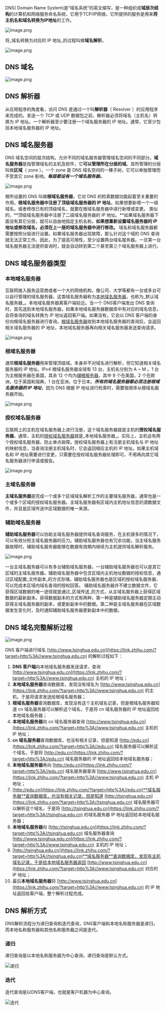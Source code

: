 DNS( Domain Name System)是“域名系统”的英文缩写，是一种组织成**域层次结构**的计算机和网络服务命名系统，它用于TCP/IP网络，它所提供的服务是用来**将主机名和域名转换为IP地址**的工作。

![image.png](/computer/network/dns/dns-1.png)

将_域名转换为对应的 IP 地址_的过程叫做**域名解析**。

![image.png](/computer/network/dns/dns-2.png)

## DNS 域名

![image.png](/computer/network/dns/dns-3.png)

## DNS 解析器
从应用程序的角度看，访问 DNS 是通过一个叫**解析器**（ Resolver ）的应用程序来完成的。发送一个 TCP 或 UDP 数据包之前，解析器必须将域名（主机名）转换为 IP 地址。一个解析器至少要注册一个域名服务器的 IP 地址。通常，它至少包括本地域名服务器的 IP 地址。
## DNS 域名服务器
DNS 域名空间的层次结构，允许不同的域名服务器管理域名空间的不同部分。**域名服务器**是指管理域名的主机及软件，它**可以管理所在分层的域**。其所管理的分层叫做**区域**（ zone ）。一个 zone 是 DNS 域名空间的一棵子树，它可以单独管理而不受其它 zone 影响。**_每层都设有一个域名服务器。_**

![image.png](/computer/network/dns/dns-4.png)

根所设置的 DNS 叫做**根域名服务器**，它对 DNS 的检索数据功能起着至关重要的作用。**根域名服务器中注册了顶级域名服务器的 IP 地址**。如果想要新增一个一级域名，或者修改已有的顶级域名，就要在根域名服务器中进行新增或变更。
类似的，**顶级域名服务器中注册了二级域名服务器的 IP 地址。**如果域名服务器下面没有其它分层，就可以自由地指定主机名称。**如果想重新设置域名服务器的 IP 地址或修改域名，必须在上一层的域名服务器中进行修改。**
域名和域名服务器都需要按照分层进行设置。如果域名服务器出现故障，那么针对这个域的 DNS 查询就无法正常工作。因此，为了提高可用性，至少设置两台域名服务器。一旦第一台域名服务器无法提供查询时，就会自动转到第二个甚至第三个域名服务器上进行。
## DNS 域名服务器类型
### 本地域名服务器
互联网接入服务运营商或者一个大的网络机构，像公司、大学等都有一台或多台可以自行管理的域名服务器，这类域名服务器称为[本地域名服务器](https://www.zhihu.com/search?q=%E6%9C%AC%E5%9C%B0%E5%9F%9F%E5%90%8D%E6%9C%8D%E5%8A%A1%E5%99%A8&search_source=Entity&hybrid_search_source=Entity&hybrid_search_extra=%7B%22sourceType%22%3A%22answer%22%2C%22sourceId%22%3A2051992590%7D)，也称为_默认域名服务器_。本地域名服务器离客户端较近。当一个 DNS客户端发出 DNS 查询时，首先送到本地域名服务器。如果本地域名服务器数据库中有对应的域名信息，会将查询的域名转换为 IP 地址返回客户端。如果没有，它会以 DNS 客户端的身份向根域名服务器进行查询。[根域名服务器](https://www.zhihu.com/search?q=%E6%A0%B9%E5%9F%9F%E5%90%8D%E6%9C%8D%E5%8A%A1%E5%99%A8&search_source=Entity&hybrid_search_source=Entity&hybrid_search_extra=%7B%22sourceType%22%3A%22answer%22%2C%22sourceId%22%3A2051992590%7D)收到本地域名服务器的查询后，会返回相关域名服务器的 IP 地址，本地域名服务器再向相关域名服务器发送查询请求。

![image.png](/computer/network/dns/dns-5.png)

### 根域名服务器
通常**根域名服务器**用来管理顶级域，本身并不对域名进行解析，但它知道相关域名服务器的 IP 地址。IPv4 根域名服务器全球有 13 台，主机名分别为 A ~ M 。1 台为主根服务器在美国，其余 12 个均为[辅根服务器](https://www.zhihu.com/search?q=%E8%BE%85%E6%A0%B9%E6%9C%8D%E5%8A%A1%E5%99%A8&search_source=Entity&hybrid_search_source=Entity&hybrid_search_extra=%7B%22sourceType%22%3A%22answer%22%2C%22sourceId%22%3A2051992590%7D)，其中 9 个在美国，2 个在欧洲，位于英国和瑞典，1 台在亚洲，位于日本。**_所有的域名服务器都必须注册根域名服务器的 IP 地址_**，因为 DNS 根据 IP 地址进行检索时，需要按顺序从根域名服务器开始。

![image.png](/computer/network/dns/dns-6.png)

### 授权域名服务器
互联网上的主机在域名服务器上进行注册，这个域名服务器就是主机的**授权域名服务器**。通常，主机的[授权域名服务器](https://www.zhihu.com/search?q=%E6%8E%88%E6%9D%83%E5%9F%9F%E5%90%8D%E6%9C%8D%E5%8A%A1%E5%99%A8&search_source=Entity&hybrid_search_source=Entity&hybrid_search_extra=%7B%22sourceType%22%3A%22answer%22%2C%22sourceId%22%3A2051992590%7D)就是_本地域名服务器_。实际上，主机会有两个授权域名服务器，防止单点故障。授权域名服务器上有注册主机域名与 IP 地址的映射信息，当查询注册主机域名时，它会返回相应主机的 IP 地址。如果主机域名和 IP 地址需要进行变更，只需要在授权域名服务器处理即可，不用再向其它域名服务器进行申请或报告。

![image.png](/computer/network/dns/dns-7.png)

### 主域名服务器
**主域名服务器**是完成一个或多个区域域名解析工作的主要域名服务器，通常也是一个或多个区域的授权域名服务器。主域名服务器有区域内主机地址信息的源数据文件，并且是区域传送中区域数据的唯一来源。
### 辅助域名服务器
**辅助域名服务器**可以协助主域名服务器提供域名查询服务，在主机很多的情况下，可以有效分担主域名服务器的压力。辅助域名服务器也有冗余功能，当主域名服务器故障时，辅助域名服务器能够在数据有效期内继续为主机提供域名解析服务。

![image.png](/computer/network/dns/dns-8.webp)

一台主域名服务器可以有多台辅助域名服务器，一台辅助域名服务器也可以是其它区域的主域名服务器。辅助域名服务器中包含区域内主机地址数据的授权信息，通过区域配置_文件副本_的方式存储。辅助域名服务器也是区域的授权域名服务器，可以完成本区域内域名查询的授权回答。
辅助域名服务器并不建立数据文件，它获得区域数据的唯一途径就是通过_区域传送_的方式，从主域名服务器上获得区域数据的最新副本。获得数据副本的方式有两种，第一种是辅助域名服务器定期主动获得主域名服务器的副本，或更新副本中的数据。第二种是主域名服务器在区域数据发生变化时，及时通知辅助域名服务器更新副本中的数据。
## DNS 域名完整解析过程

![image.png](/computer/network/dns/dns-9.png)

DNS 客户端进行域名 [http://www.tsinghua.edu.cn](https://link.zhihu.com/?target=http%3A//www.tsinghua.edu.cn) 的解析过程如下：

1. **DNS 客户端**向本地域名服务器发送请求，查询 [http://www.tsinghua.edu.cn](https://link.zhihu.com/?target=http%3A//www.tsinghua.edu.cn) 主机的 IP 地址；
2. **本地域名服务器**查询数据库，发现没有域名为 [http://www.tsinghua.edu.cn](https://link.zhihu.com/?target=http%3A//www.tsinghua.edu.cn) 的主机，于是将请求发送给根域名服务器；
3. **根域名服务器**查询数据库，发现没有这个主机域名记录，但是根域名服务器知道 cn 域名服务器可以解析这个域名，于是将 cn 域名服务器的 IP 地址返回给本地域名服务器；
4. **本地域名服务器**向 cn 域名服务器查询 [http://www.tsinghua.edu.cn](https://link.zhihu.com/?target=http%3A//www.tsinghua.edu.cn) 主机的 IP 地址；
5. **cn 域名服务器**查询数据库，也没有相关记录，但是知道 [http://edu.cn](https://link.zhihu.com/?target=http%3A//edu.cn) 域名服务器可以解析这个域名，于是将 [http://edu.cn](https://link.zhihu.com/?target=http%3A//edu.cn) 域名服务器的 IP 地址返回给本地域名服务器；
6. **本地域名服务器**再向 [http://edu.cn](https://link.zhihu.com/?target=http%3A//edu.cn) 域名服务器查询 [http://www.tsinghua.edu.cn](https://link.zhihu.com/?target=http%3A//www.tsinghua.edu.cn) 主机 IP 地址；
7. [http://edu.cn](https://link.zhihu.com/?target=http%3A//edu.cn)**域名服务器**查询数据库，也没有相关记录，但是知道 [http://tsinghua.edu.cn](https://link.zhihu.com/?target=http%3A//tsinghua.edu.cn) 域名服务器可以解析这个域名，于是将 [http://tsinghua.edu.cn](https://link.zhihu.com/?target=http%3A//tsinghua.edu.cn) 的域名服务器 IP 地址返回给本地域名服务器；
8. **本地域名服务器**向 [http://tsinghua.edu.cn](https://link.zhihu.com/?target=http%3A//tsinghua.edu.cn) 域名服务器查询 [http://www.tsinghua.edu.cn](https://link.zhihu.com/?target=http%3A//www.tsinghua.edu.cn) 主机的 IP 地址；
9. [http://tsinghua.edu.cn](https://link.zhihu.com/?target=http%3A//tsinghua.edu.cn)**域名服务器**查询数据库，发现有主机域名记录，于是给本地域名服务器返回 [http://www.tsinghua.edu.cn](https://link.zhihu.com/?target=http%3A//www.tsinghua.edu.cn) 对应的 IP 地址；
10. 最后**本地域名服务器**将 [http://www.tsinghua.edu.cn](https://link.zhihu.com/?target=http%3A//www.tsinghua.edu.cn) 的 IP 地址返回给客户端，整个解析过程完成。

## DNS 解析方式

DNS解析流程分为递归查询和迭代查询，DNS客户端和本地名称服务器是递归，而本地名称服务器和其他名称服务器之间是迭代。

### 递归

递归查询是以本地名称服务器为中心查询，递归查询是默认方式。

![递归](/computer/network/dns/digui.png)

### 迭代

迭代查询是以DNS客户端，也就是客户机器为中心查询。

![迭代](/computer/network/dns/digui.png)